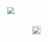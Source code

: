 <div style="margin : 0 auto;"><img src="https://img.shields.io/badge/JAVA-007396?style=flat&logo=Java&logoColor=white"/></div>
<p>
    <code>
    	<img height="20" 
        src="https://img.shields.io/badge/JAVA-007396?style=flat&logo=Java&logoColor=white" 
        style="max-width: 100%;">
     </code>
  </p>
